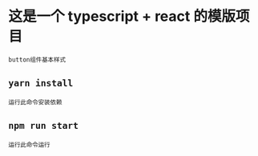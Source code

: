 # 这是一个 typescript + react 的模版项目
    
    button组件基本样式

## `yarn install`

    运行此命令安装依赖


## `npm run start`

    运行此命令运行
